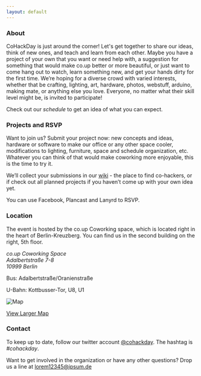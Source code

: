 ```yaml
---
layout: default
---
```


### About

CoHackDay is just around the corner! Let's get together to share our ideas, think of new ones, and teach and learn from each other. Maybe you have a project of your own that you want or need help with, a suggestion for something that would make co.up better or more beautiful, or just want to come hang out to watch, learn something new, and get your hands dirty for the first time. We’re hoping for a diverse crowd with varied interests, whether that be crafting, lighting, art, hardware, photos, webstuff, arduino, making mate, or anything else you love. Everyone, no matter what their skill level might be, is invited to participate!

Check out our <em>schedule</em> to get an idea of what you can expect.

### Projects and RSVP

Want to join us? Submit your project now: new concepts and ideas, hardware or software to make our office or any other space cooler, modifications to lighting, furniture, space and schedule organization, etc. Whatever you can think of that would make coworking more enjoyable, this is the time to try it.

We’ll collect your submissions in our <a href="http://coworkinghackday.wikispaces.com/">wiki</a> - the place to find co-hackers, or if check out all planned projects if you haven’t come up with your own idea yet.

You can use <a>Facebook</a>, <a>Plancast</a> and <a>Lanyrd</a> to RSVP.

### Location

<p>The event is hosted by the co.up Coworking space, which is located right in the heart of Berlin-Kreuzberg. You can find us in the second building on the right, 5th floor.</p>

<address>
  <p>
    co.up Coworking Space<br />
    Adalbertstraße 7-8<br />
    10999 Berlin
  </p>
</address>

<p>Bus: Adalbertstraße/Oranienstraße</p>
<p>U-Bahn: Kottbusser-Tor, U8, U1</p>

<p>
  <img alt="Map" src="http://maps.google.com/maps/api/staticmap?center=52.500506,13.418744&amp;zoom=16&amp;markers=52.500506,13.418744&amp;size=480x300&amp;sensor=true&amp;key=ABQIAAAAbs4qD32K84SgIB5dec75sBTzTsHHdqOtRvUzkbUtDLLb_O27dBT8DyDzl30mBd6ZUlnl9-nzDbCMaA">
</p>

<p>
  <a href="http://maps.google.com/maps?f=q&amp;source=embed&amp;hl=en&amp;geocode=&amp;q=Adalbertstra%C3%9Fe+8,+10999+Berlin,+Germany&amp;sll=52.523405,13.4114&amp;sspn=0.91245,1.853943&amp;ie=UTF8&amp;hq=&amp;hnear=Adalbertstra%C3%9Fe+8,+Kreuzberg+10999+Berlin,+Germany&amp;ll=52.500797,13.419929&amp;spn=0.004572,0.010836&amp;z=16&amp;iwloc=A">View Larger Map</a>
</p>

### Contact

<p>To keep up to date, follow our twitter account <a href="http://twitter.com/cohackday" title="twitter.com/cohackday">@cohackday</a>. The hashtag is <em>#cohackday</em>.</p>

<p>Want to get involved in the organization or have any other questions? Drop us a line at <a href="mailto:#">lorem12345@ipsum.de</a></p>
